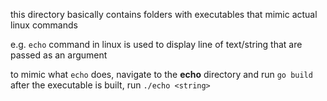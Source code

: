 this directory basically contains folders with executables that mimic actual linux commands

e.g. ```echo``` command in linux is used to display line of text/string that are passed as an argument


to mimic what ```echo``` does, navigate to the **echo** directory and run ```go build``` 
after the executable is built, run ```./echo <string> ```
